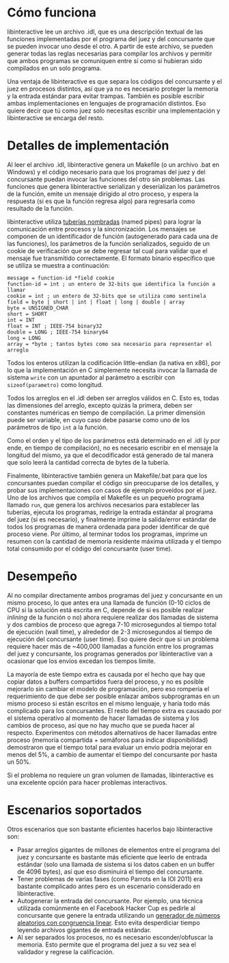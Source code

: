 # Cómo funciona

libinteractive lee un archivo .idl, que es una descripción textual de las
funciones implementadas por el programa del juez y del concursante que se
pueden invocar uno desde el otro. A partir de este archivo, se pueden generar
todas las reglas necesarias para compilar los archivos y permitir que ambos
programas se comuniquen entre sí como si hubieran sido compilados en un solo
programa.

Una ventaja de libinteractive es que separa los códigos del concursante y el
juez en procesos distintos, así que ya no es necesario proteger la memoria
y la entrada estándar para evitar trampas. También es posible escribir ambas
implementaciones en lenguajes de programación distintos. Eso quiere decir que
tú como juez solo necesitas escribir una implementación y libinteractive se
encarga del resto.

# Detalles de implementación

Al leer el archivo .idl, libinteractive genera un Makefile (o un archivo .bat
en Windows) y el código necesario para que los programas del juez y del
concursante puedan invocar las funciones del otro sin problemas. Las funciones
que genera libinteractive serializan y deserializan los parámetros de la
función, emite un mensaje dirigido al otro proceso, y espera la respuesta (si
es que la función regresa algo) para regresarla como resultado de la función.

libinteractive utiliza [tuberías nombradas](http://es.wikipedia.org/wiki/Tuber%C3%ADa_(inform%C3%A1tica))
(named pipes) para lograr la comunicación entre procesos y la sincronización.
Los mensajes se componen de un identificador de función (autogenerado para cada
una de las funciones), los parámetros de la función serializados, seguido de un
cookie de verificación que se debe regresar tal cual para validar que el
mensaje fue transmitido correctamente. El formato binario específico que se
utiliza se muestra a continuación:

    message = function-id *field cookie
    function-id = int ; un entero de 32-bits que identifica la función a llamar
    cookie = int ; un entero de 32-bits que se utiliza como sentinela
    field = byte | short | int | float | long | double | array
    byte = UNSIGNED_CHAR
    short = SHORT
    int = INT
    float = INT ; IEEE-754 binary32
    double = LONG ; IEEE-754 binary64
    long = LONG
    array = *byte ; tantos bytes como sea necesario para representar el arreglo

Todos los enteros utilizan la codificación little-endian (la nativa en x86),
por lo que la implementación en C simplemente necesita invocar la llamada de
sistema `write` con un apuntador al parámetro a escribir con
`sizeof(parametro)` como longitud.

Todos los arreglos en el .idl deben ser arreglos válidos en C. Esto es, todas
las dimensiones del arreglo, excepto quizás la primera, deben ser constantes
numéricas en tiempo de compilación. La primer dimensión puede ser variable, en
cuyo caso debe pasarse como uno de los parámetros de tipo `int` a la función.

Como el orden y el tipo de los parámetros está determinado en el .idl (y por
ende, en tiempo de compilación), no es necesario escribir en el mensaje la
longitud del mismo, ya que el decodificador está generado de tal manera que
solo leerá la cantidad correcta de bytes de la tubería.

Finalmente, libinteractive también genera un Makefile/.bat para que los
concursantes puedan compilar el código sin preocuparse de los detalles, y
probar sus implementaciones con casos de ejemplo proveídos por el juez.
Uno de los archivos que compila el Makefile es un pequeño programa llamado
`run`, que genera los archivos necesarios para establecer las tuberías, ejecuta
los programas, redirige la entrada estándar al programa del juez (si es
necesario), y finalmente imprime la salida/error estándar de todos los
programas de manera ordenada para poder identificar de qué proceso viene.
Por último, al terminar todos los programas, imprime un resumen con la
cantidad de memoria residente máxima utilizada y el tiempo total consumido
por el código del concursante (user time).

# Desempeño

Al no compilar directamente ambos programas del juez y concursante en un mismo
proceso, lo que antes era una llamada de función (0-10 ciclos de CPU si la
solución está escrita en C, depende de si es posible realizar _inlining_ de la
función o no) ahora requiere realizar dos llamadas de sistema y dos cambios de
proceso que agrega 7-10 microsegundos al tiempo total de ejecución (wall time),
y alrededor de 2-3 microsegundos al tiempo de ejecución del concursante (user
time). Eso quiere decir que si un problema requiere hacer más de ~400,000
llamadas a función entre los programas del juez y concursante, los programas
generados por libinteractive van a ocasionar que los envíos excedan los tiempos
límite.

La mayoría de este tiempo extra es causada por el hecho que hay que copiar
datos a buffers compartidos fuera del proceso, y no es posible mejorarlo sin
cambiar el modelo de programación, pero eso rompería el requerimiento de que
debe ser posible enlazar ambos subprogramas en un mismo proceso si están
escritos en el mismo lenguaje, y haría todo más complicado para los
concursantes. El resto del tiempo extra es causado por el sistema operativo al
momento de hacer llamadas de sistema y los cambios de proceso, así que no hay
mucho que se pueda hacer al respecto. Experimentos con métodos alternativos de
hacer llamadas entre proceso (memoria compartida + semáforos para indicar
disponibilidad) demostraron que el tiempo total para evaluar un envío podría
mejorar en menos del 5%, a cambio de aumentar el tiempo del concursante por
hasta un 50%.

Si el problema no requiere un gran volumen de llamadas, libinteractive es una
excelente opción para hacer problemas interactivos.

# Escenarios soportados

Otros escenarios que son bastante eficientes hacerlos bajo libinteractive son:

* Pasar arreglos gigantes de millones de elementos entre el programa del juez y
  concursante es bastante más eficiente que leerlo de entrada estándar (solo
  una llamada de sistema si los datos caben en un buffer de 4096 bytes), así
  que eso disminuirá el tiempo del concursante.
* Tener problemas de varias fases (como Parrots en la IOI 2011) era bastante
  complicado antes pero es un escenario considerado en libinteractive.
* Autogenerar la entrada del concursante. Por ejemplo, una técnica utilizada
  comúnmente en el Facebook Hacker Cup es pedirle al concursante que genere la
  entrada utilizando un [generador de números aleatorios con congruencia linear](http://en.wikipedia.org/wiki/Linear_congruential_generator).
  Esto evita desperdiciar tiempo leyendo archivos gigantes de entrada estándar.
* Al ser separados los procesos, no es necesario esconder/obfuscar la memoria.
  Esto permite que el programa del juez a su vez sea el validador y regrese la
  calificación.

